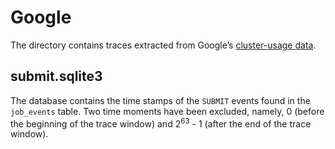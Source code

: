 # Google

The directory contains traces extracted from Google’s [cluster-usage data][1].

## submit.sqlite3

The database contains the time stamps of the `SUBMIT` events found in the
`job_events` table. Two time moments have been excluded, namely, 0 (before the
beginning of the trace window) and 2<sup>63</sup> - 1 (after the end of the
trace window).

[1]: https://github.com/google/cluster-data
